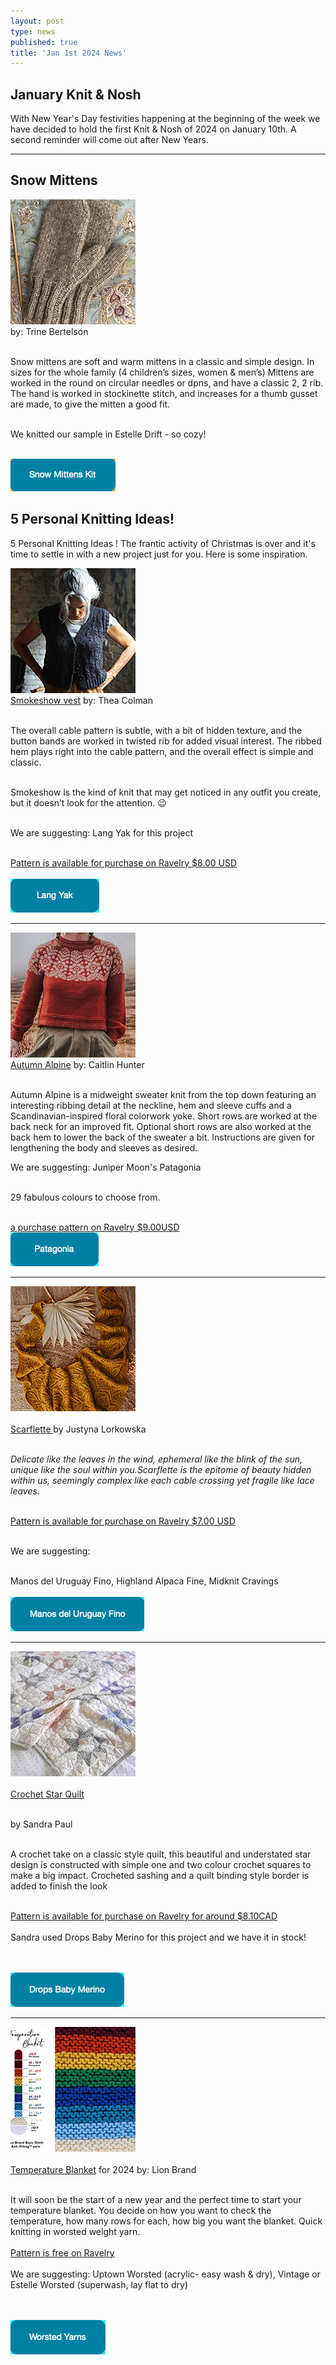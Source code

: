 ```yaml
---
layout: post
type: news
published: true
title: 'Jan 1st 2024 News'
---
```

<h2>January Knit & Nosh</h2>

<p>With New Year's Day festivities happening at the beginning of the week we have decided to hold the first Knit & Nosh of 2024 on January 10th. A second reminder will come out after New Years.</p>
<hr />

<h2>Snow Mittens</h2>

<p><a href="https://www.woolandsilkcoshop.com/products/snow-mittens-kit-b"><img src="/img/snowmitts.jpg"><br /></a> by: Trine Bertelson<br /><br />

Snow mittens are soft and warm mittens in a classic and simple design. In sizes for the whole family (4 children’s sizes, women & men’s) Mittens are worked in the round on circular needles or dpns, and have a classic 2, 2 rib. The hand is worked in stockinette stitch, and increases for a thumb gusset are made, to give the mitten a good fit.<br /><br />

We knitted our sample in Estelle Drift - so cozy!<br /><br />

<a href="https://www.woolandsilkcoshop.com/products/snow-mittens-kit-b"><img src="/img/snowmitts_btn.jpg"></a> </p>

<h2>5 Personal Knitting Ideas!</h2>
<p>5 Personal Knitting Ideas !
The frantic activity of Christmas is over and it's time to settle in with a new project just for you. Here is some inspiration.</p>
<p><a href="https://www.ravelry.com/patterns/library/smokeshow"><img src="/img/smokeshow.jpg"><br />
Smokeshow vest</a> by: Thea Colman<br /><br />

The overall cable pattern is subtle, with a bit of hidden texture, and the button bands are worked in twisted rib for added visual interest. The ribbed hem plays right into the cable pattern, and the overall effect is simple and classic.<br /><br />

Smokeshow is the kind of knit that may get noticed in any outfit you create, but it doesn’t look for the attention. :wink:<br /><br />

We are suggesting: Lang Yak for this project<br /><br />

<a href="https://www.ravelry.com/patterns/library/smokeshow">Pattern is available for purchase on Ravelry $8.00 USD<br /><br/>
<a href="https://www.woolandsilkcoshop.com/products/yak"><img src="/img/btn_smokeshow.jpg"></a> </p>
<hr />

<p><a href="https://www.ravelry.com/patterns/library/autumn-alpine"><img src="/img/autumn_alpine.jpg"><br />
Autumn Alpine</a> by: Caitlin Hunter<br /><br />

Autumn Alpine is a midweight sweater knit from the top down featuring an interesting ribbing detail at the neckline, hem and sleeve cuffs and a Scandinavian-inspired floral colorwork yoke. Short rows are worked at the back neck for an improved fit. Optional short rows are also worked at the back hem to lower the back of the sweater a bit. Instructions are given for lengthening the body and sleeves as desired.

We are suggesting: Juniper Moon's Patagonia<br /><br />

29 fabulous colours to choose from.<br /><br />

<a href="https://www.ravelry.com/patterns/library/autumn-alpine">a purchase pattern on Ravelry $9.00USD</a><br/>
<a href="https://www.woolandsilkcoshop.com/products/patagonia"><img src="/img/btn_autumn_alpine.jpg"></a></p>
<hr />

<p><a href="https://www.ravelry.com/patterns/library/scarflette-3"><img src="/img/scarflette.jpg"><br /><br />
Scarflette </a>by Justyna Lorkowska<br /><br />

<i>Delicate like the leaves in the wind, ephemeral like the blink of the sun, unique like the soul within you.Scarflette is the epitome of beauty hidden within us, seemingly complex like each cable crossing yet fragile like lace leaves.</i><br /><br />

<a href="https://www.ravelry.com/patterns/library/scarflette-3">Pattern is available for purchase on Ravelry $7.00 USD</a><br /><br />

We are suggesting:<br /><br />

Manos del Uruguay Fino, Highland Alpaca Fine, Midknit Cravings<br />
<br />
<a href="https://www.woolandsilkcoshop.com/products/copy-of-feliz"><img src="/img/btn_scarflette.jpg"></a> </p>
<hr />

<p><a href="https://www.ravelry.com/patterns/library/crochet-star-quilt"><img src="/img/star_quilt.jpg"><br /><br />
Crochet Star Quilt</a><br /><br />

by Sandra Paul<br /><br />

A crochet take on a classic style quilt, this beautiful and understated star design is constructed with simple one and two colour crochet squares to make a big impact. Crocheted sashing and a quilt binding style border is added to finish the look<br /><br />

<a href="https://www.ravelry.com/patterns/library/crochet-star-quilt">Pattern is available for purchase on Ravelry for around $8.10CAD</a>
<br /><br />
Sandra used Drops Baby Merino for this project and we have it in stock!<br /><br />

<br />
<a href="https://www.woolandsilkcoshop.com/search?q=superbulky"><img src="/img/btn_star_quilt.jpg"></a> </p>
<hr />
<p><a href="https://www.ravelry.com/patterns/library/temperature-blanket-knit"><img src="/img/temp_blanket.jpg"><br /><br />
Temperature Blanket</a> for 2024 by: Lion Brand<br /><br />

It will soon be the start of a new year and the perfect time to start your temperature blanket. You decide on how you want to check the temperature, how many rows for each, how big you want the blanket. Quick knitting in worsted weight yarn.
<br /><br />
<a href="https://www.ravelry.com/patterns/library/temperature-blanket-knit">Pattern is free on Ravelry</a>
<br /><br />
We are suggesting: Uptown Worsted (acrylic- easy wash & dry), Vintage or Estelle Worsted (superwash, lay flat to dry)<br /><br />

<br />
<a href="https://www.woolandsilkcoshop.com/search?q=worsted"><img src="/img/btn_temp_blanket.jpg"></a> </p>

